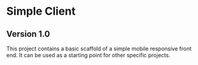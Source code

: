 # Simple Client
## Version 1.0
This project contains a basic scaffold of a simple mobile responsive front end. It can be used as a starting point for other specific projects.